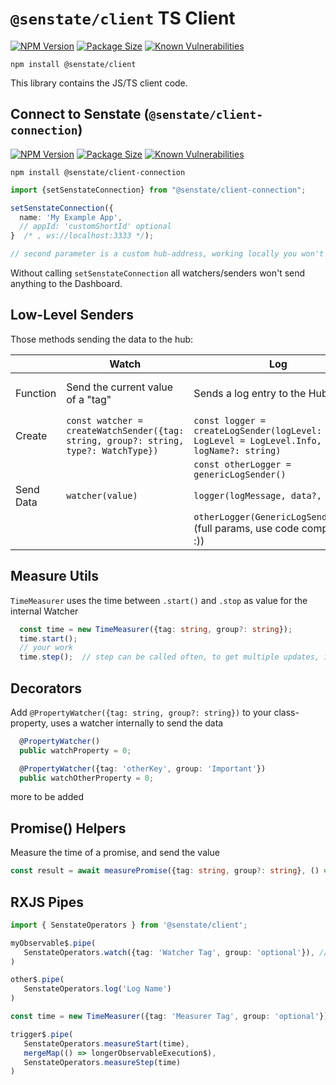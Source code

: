 # `@senstate/client` TS Client

[![NPM Version][client-npm-img]][client-npm-url]
[![Package Size][client-size-img]][client-size-url]
[![Known Vulnerabilities][client-snyk-img]][client-snyk-url]

[client-npm-img]: https://img.shields.io/npm/v/@senstate/client.svg?
[client-npm-url]: https://www.npmjs.com/package/@senstate/client
[client-size-img]: https://img.shields.io/bundlephobia/minzip/@senstate/client.svg
[client-size-url]: https://bundlephobia.com/result?p=@senstate/client
[client-snyk-img]: https://snyk.io/test/npm/@senstate/client/badge.svg
[client-snyk-url]: https://snyk.io/test/npm/@senstate/client

`npm install @senstate/client`

This library contains the JS/TS client code.

## Connect to Senstate (`@senstate/client-connection`)

[![NPM Version][con-npm-img]][con-npm-url]
[![Package Size][con-size-img]][con-size-url]
[![Known Vulnerabilities][con-snyk-img]][con-snyk-url]

[con-npm-img]: https://img.shields.io/npm/v/@senstate/client-connection.svg?
[con-npm-url]: https://www.npmjs.com/package/@senstate/client-connection
[con-size-img]: https://img.shields.io/bundlephobia/minzip/@senstate/client-connection.svg
[con-size-url]: https://bundlephobia.com/result?p=@senstate/client-connection
[con-snyk-img]: https://snyk.io/test/npm/@senstate/client-connection/badge.svg
[con-snyk-url]: https://snyk.io/test/npm/@senstate/client-connection

`npm install @senstate/client-connection`

```ts
import {setSenstateConnection} from "@senstate/client-connection";

setSenstateConnection({
  name: 'My Example App',
  // appId: 'customShortId' optional
}  /* , ws://localhost:3333 */);

// second parameter is a custom hub-address, working locally you won't need to change this
```

Without calling `setSenstateConnection` all watchers/senders won't send anything to the Dashboard.

## Low-Level Senders

Those methods sending the data to the hub:

<!-- markdownlint-disable MD013 -->
|    |Watch|Log|Error|
|--- |--- |--- |--- |
|Function|Send the current value of a "tag"|Sends a log entry to the Hub|Subscribes to the window.onerror method, and send this to the Hub|
|Create|`const watcher = createWatchSender({tag: string, group?: string, type?: WatchType})`|`const logger = createLogSender(logLevel: LogLevel = LogLevel.Info, logName?: string)`| `registerWindowErrorHandler()`    |
|    | |`const otherLogger = genericLogSender()`    |    |
|Send Data|`watcher(value)` |`logger(logMessage, data?, line?)`| Once an error happened it'll be sent   |
|    | |`otherLogger(GenericLogSenderArgs)`  (full params, use code completion :))   |    |
<!-- markdownlint-enable MD013 -->

## Measure Utils

`TimeMeasurer` uses the time between `.start()` and `.stop` as value for the internal Watcher

```ts
  const time = new TimeMeasurer({tag: string, group?: string});
  time.start();
  // your work
  time.step();  // step can be called often, to get multiple updates, if called in a loop
```

## Decorators

Add `@PropertyWatcher({tag: string, group?: string})` to your class-property, uses a watcher internally to
send the data

```ts
  @PropertyWatcher()
  public watchProperty = 0;

  @PropertyWatcher({tag: 'otherKey', group: 'Important'})
  public watchOtherProperty = 0;
```

more to be added

## Promise() Helpers

Measure the time of a promise, and send the value

```ts
const result = await measurePromise({tag: string, group?: string}, () => myPromiseFunc());
```

## RXJS Pipes

```ts
import { SenstateOperators } from '@senstate/client';

myObservable$.pipe(
   SenstateOperators.watch({tag: 'Watcher Tag', group: 'optional'}), // Watcher
)

other$.pipe(
   SenstateOperators.log('Log Name')
)

const time = new TimeMeasurer({tag: 'Measurer Tag', group: 'optional'});

trigger$.pipe(
   SenstateOperators.measureStart(time),
   mergeMap(() => longerObservableExecution$),
   SenstateOperators.measureStep(time)
)
```
